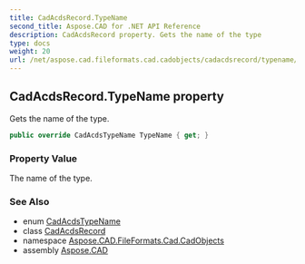```yaml
---
title: CadAcdsRecord.TypeName
second_title: Aspose.CAD for .NET API Reference
description: CadAcdsRecord property. Gets the name of the type
type: docs
weight: 20
url: /net/aspose.cad.fileformats.cad.cadobjects/cadacdsrecord/typename/
---
```

## CadAcdsRecord.TypeName property

Gets the name of the type.

```csharp
public override CadAcdsTypeName TypeName { get; }
```

### Property Value

The name of the type.

### See Also

* enum [CadAcdsTypeName](../../../aspose.cad.fileformats.cad.cadconsts/cadacdstypename/)
* class [CadAcdsRecord](../)
* namespace [Aspose.CAD.FileFormats.Cad.CadObjects](../../cadacdsrecord/)
* assembly [Aspose.CAD](../../../)


